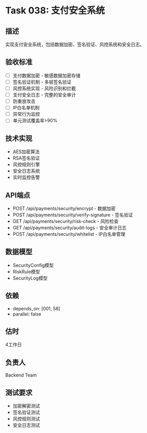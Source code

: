 # Task 038: 支付安全系统

## 描述
实现支付安全系统，包括数据加密、签名验证、风控系统和安全日志。

## 验收标准
- [ ] 支付数据加密 - 敏感数据加密存储
- [ ] 签名验证机制 - 多层签名验证
- [ ] 风控系统实现 - 风险识别和拦截
- [ ] 支付安全日志 - 完整的安全审计
- [ ] 防重放攻击
- [ ] IP白名单机制
- [ ] 异常行为监控
- [ ] 单元测试覆盖率>90%

## 技术实现
- AES加密算法
- RSA签名验证
- 风控规则引擎
- 安全日志系统
- 实时监控告警

## API端点
- POST /api/payments/security/encrypt - 数据加密
- POST /api/payments/security/verify-signature - 签名验证
- GET /api/payments/security/risk-check - 风险检查
- GET /api/payments/security/audit-logs - 安全审计日志
- POST /api/payments/security/whitelist - IP白名单管理

## 数据模型
- SecurityConfig模型
- RiskRule模型
- SecurityLog模型

## 依赖
- depends_on: [001, 58]
- parallel: false

## 估时
4工作日

## 负责人
Backend Team

## 测试要求
- 加密解密测试
- 签名验证测试
- 风控规则测试
- 安全日志测试